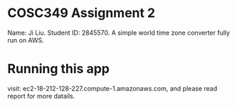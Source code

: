 # COSC349 Assignment 2
Name: Ji Liu.
Student ID: 2845570.
A simple world time zone converter fully run on AWS.
# Running this app
visit: ec2-18-212-128-227.compute-1.amazonaws.com, and please read report for more datails.
